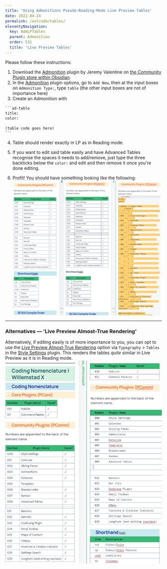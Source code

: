 ```yaml
---
title: 'Using Admonitions Pseudo-Reading-Mode Live Preview Tables'
date: 2022-04-24
permalink: /ext/adm/tables/
eleventyNavigation:
  key: AdmLPTables
  parent: Admonition
  order: 531
  title: 'Live Preview Tables'
---
```

Please follow these instructions:

1. Download the <u>Admonition</u> plugin by Jeremy Valentine on [the Community Plugin store within Obsidian](obsidian://show-plugin?id=obsidian-admonition).
3. In the <u>Admonition</u> plugin options, go to `Add New`, then at the input boxes on `Admonition Type:`, type `table` (the other input boxes are not of importance here)
3. Create an Admonition with
```
`​`​`ad-table
title:
color:

(table code goes here)
`​`​`
``` 
4. Table should render exactly in LP as in Reading mode.

5. If you want to edit said table easily and have Advanced Tables recognise the spaces it needs to add/remove, just type the three backticks below the `color:` and edit and then remove it once you're done editing.
6. Profit! You should have something looking like the following: ![(L: Reading mode, C: Live Preview, R: Live Preview editing)](/content/images/lp-1.png)


---
### Alternatives — 'Live Preview Almost-True Rendering'

Alternatively, if editing easily is of more importance to you, you can opt to use the <u>Live Preview Almost-True Rendering</u> option via `Typography` > `Tables` in the <u>Style Settings</u> plugin. This renders the tables *quite* similar in Live Preview as it is in Reading mode. ![See for an example](/content/images/lp-2.png)
